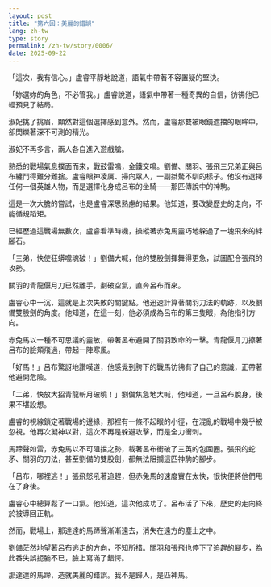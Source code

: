 ```yaml
---
layout: post
title: "第六回：美麗的錯誤"
lang: zh-tw
type: story
permalink: /zh-tw/story/0006/
date: 2025-09-22
---
```

「這次，我有信心。」盧睿平靜地說道，語氣中帶著不容置疑的堅決。

「妳選妳的角色，不必管我。」盧睿說道，語氣中帶著一種奇異的自信，彷彿他已經預見了結局。

淑妃挑了挑眉，顯然對這個選擇感到意外。然而，盧睿那雙被眼鏡遮擋的眼眸中，卻閃爍著深不可測的精光。

淑妃不再多言，兩人各自進入遊戲艙。

熟悉的戰場氣息撲面而來，戰鼓雷鳴，金鐵交鳴。劉備、關羽、張飛三兄弟正與呂布纏鬥得難分難捨。盧睿眼神凌厲、掃向眾人，一副桀驁不馴的樣子。他沒有選擇任何一個英雄人物，而是選擇化身成呂布的坐騎——那匹傳說中的神駒。

這是一次大膽的嘗試，也是盧睿深思熟慮的結果。他知道，要改變歷史的走向，不能循規蹈矩。

已經歷過這戰場無數次，盧睿看準時機，操縱著赤兔馬靈巧地躲過了一塊飛來的絆腳石。

「三弟，快使狂蟒噬魂破！」劉備大喊，他的雙股劍揮舞得更急，試圖配合張飛的攻勢。

關羽的青龍偃月刀已然離手，劃破空氣，直奔呂布而來。

盧睿心中一沉，這就是上次失敗的關鍵點。他迅速計算著關羽刀法的軌跡，以及劉備雙股劍的角度。他知道，在這一刻，他必須成為呂布的第三隻眼，為他指引方向。

赤兔馬以一種不可思議的靈敏，帶著呂布避開了關羽致命的一擊。青龍偃月刀擦著呂布的臉頰飛過，帶起一陣寒風。

「好馬！」呂布驚訝地讚嘆道，他感覺到胯下的戰馬彷彿有了自己的意識，正帶著他避開危險。

「二弟，快放大招青龍斬月破曉！」劉備焦急地大喊，他知道，一旦呂布脫身，後果不堪設想。

盧睿的視線鎖定著戰場的邊緣，那裡有一條不起眼的小徑，在混亂的戰場中幾乎被忽視。他再次凝神以對，這次不再是躲避攻擊，而是全力衝刺。

馬蹄聲如雷，赤兔馬以不可阻擋之勢，載著呂布衝破了三英的包圍圈。張飛的蛇矛、關羽的刀法，甚至劉備的雙股劍，都無法阻攔這匹神駒的腳步。

「呂布，哪裡逃！」張飛怒吼著追趕，但赤兔馬的速度實在太快，很快便將他們甩在了身後。

盧睿心中總算鬆了一口氣。他知道，這次他成功了。呂布活了下來，歷史的走向終於被導回正軌。

然而，戰場上，那達達的馬蹄聲漸漸遠去，消失在遠方的塵土之中。

劉備茫然地望著呂布逃走的方向，不知所措。關羽和張飛也停下了追趕的腳步，為此番失誤扼腕不已，臉上寫滿了錯愕。

那達達的馬蹄，造就美麗的錯誤。我不是歸人，是匹神馬。